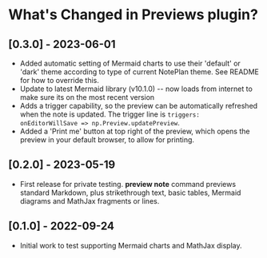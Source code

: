# What's Changed in Previews plugin?

## [0.3.0] - 2023-06-01
- Added automatic setting of Mermaid charts to use their 'default' or 'dark' theme according to type of current NotePlan theme. See README for how to override this.
- Update to latest Mermaid library (v10.1.0) -- now loads from internet to make sure its on the most recent version
- Adds a trigger capability, so the preview can be automatically refreshed when the note is updated. The trigger line is `triggers: onEditorWillSave => np.Preview.updatePreview`.
- Added a 'Print me' button at top right of the preview, which opens the preview in your default browser, to allow for printing.

## [0.2.0] - 2023-05-19
- First release for private testing. **preview note** command previews standard Markdown, plus strikethrough text, basic tables, Mermaid diagrams and MathJax fragments or lines.

## [0.1.0] - 2022-09-24
- Initial work to test supporting Mermaid charts and MathJax display.
